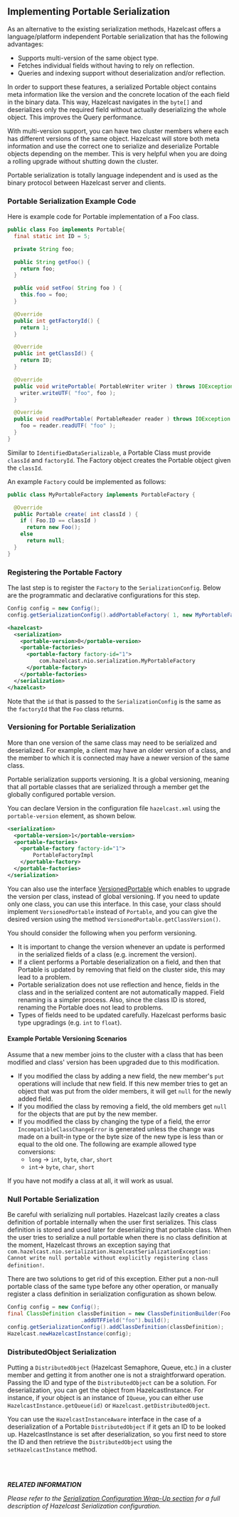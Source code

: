 


## Implementing Portable Serialization

As an alternative to the existing serialization methods, Hazelcast offers a language/platform independent Portable serialization that has the following advantages:

-   Supports multi-version of the same object type.
-   Fetches individual fields without having to rely on reflection.
-   Queries and indexing support without deserialization and/or reflection.

In order to support these features, a serialized Portable object contains meta information like the version and the concrete location of the each field in the binary data. This way, Hazelcast navigates in the `byte[]` and deserializes only the required field without actually deserializing the whole object. This improves the Query performance.

With multi-version support, you can have two cluster members where each has different versions of the same object. Hazelcast will store both meta information and use the correct one to serialize and deserialize Portable objects depending on the member. This is very helpful when you are doing a rolling upgrade without shutting down the cluster.

Portable serialization is totally language independent and is used as the binary protocol between Hazelcast server and clients.

### Portable Serialization Example Code

Here is example code for Portable implementation of a Foo class.

```java
public class Foo implements Portable{
  final static int ID = 5;

  private String foo;

  public String getFoo() {
    return foo;
  }

  public void setFoo( String foo ) {
    this.foo = foo;
  }

  @Override
  public int getFactoryId() {
    return 1;
  }

  @Override
  public int getClassId() {
    return ID;
  }

  @Override
  public void writePortable( PortableWriter writer ) throws IOException {
    writer.writeUTF( "foo", foo );
  }

  @Override
  public void readPortable( PortableReader reader ) throws IOException {
    foo = reader.readUTF( "foo" );
  }
}        
```

Similar to `IdentifiedDataSerializable`, a Portable Class must provide `classId` and `factoryId`. The Factory object creates the Portable object given the `classId`.

An example `Factory` could be implemented as follows:

```java
public class MyPortableFactory implements PortableFactory {

  @Override
  public Portable create( int classId ) {
    if ( Foo.ID == classId )
      return new Foo();
    else
      return null;
  }
}            
```

### Registering the Portable Factory

The last step is to register the `Factory` to the `SerializationConfig`. Below are the programmatic and declarative configurations for this step.


```java
Config config = new Config();
config.getSerializationConfig().addPortableFactory( 1, new MyPortableFactory() );
```


```xml
<hazelcast>
  <serialization>
    <portable-version>0</portable-version>
    <portable-factories>
      <portable-factory factory-id="1">
          com.hazelcast.nio.serialization.MyPortableFactory
      </portable-factory>
    </portable-factories>
  </serialization>
</hazelcast>
```


Note that the `id` that is passed to the `SerializationConfig` is the same as the `factoryId` that the `Foo` class returns.


### Versioning for Portable Serialization

More than one version of the same class may need to be serialized and deserialized. For example, a client may have an older version of a class, and the member to which it is connected may have a newer version of the same class. 

Portable serialization supports versioning. It is a global versioning, meaning that all portable classes that are serialized through a member get the globally configured portable version.

You can declare Version in the configuration file `hazelcast.xml` using the `portable-version` element, as shown below.

```xml
<serialization>
  <portable-version>1</portable-version>
  <portable-factories>
    <portable-factory factory-id="1">
        PortableFactoryImpl
    </portable-factory>
  </portable-factories>
</serialization>
```

You can also use the interface <a href="https://github.com/hazelcast/hazelcast/blob/master/hazelcast/src/main/java/com/hazelcast/nio/serialization/VersionedPortable.java" target="_blank">VersionedPortable</a> which enables to upgrade the version per class, instead of global versioning. If you need to update only one class, you can use this interface. In this case, your class should implement `VersionedPortable` instead of `Portable`, and you can give the desired version using the method `VersionedPortable.getClassVersion()`.

You should consider the following when you perform versioning.

- It is important to change the version whenever an update is performed in the serialized fields of a class (e.g. increment the version).
- If a client performs a Portable deserialization on a field, and then that Portable is updated by removing that field on the cluster side, this may lead to a problem.
- Portable serialization does not use reflection and hence, fields in the class and in the serialized content are not automatically mapped. Field renaming is a simpler process. Also, since the class ID is stored, renaming the Portable does not lead to problems.
- Types of fields need to be updated carefully. Hazelcast performs basic type upgradings (e.g. `int` to `float`).


#### Example Portable Versioning Scenarios

Assume that a new member joins to the cluster with a class that has been modified and class' version has been upgraded due to this modification.

- If you modified the class by adding a new field, the new member's `put` operations will include that new field. If this new member tries to get an object that was put from the older members, it will get `null` for the newly added field.
- If you modified the class by removing a field, the old members get `null` for the objects that are put by the new member.
- If you modified the class by changing the type of a field, the error `IncompatibleClassChangeError` is generated unless the change was made on a built-in type or the byte size of the new type is less than or equal to the old one. The following are example allowed type conversions:
	- `long` -> `int`, `byte`, `char`, `short`
	- `int`-> `byte`, `char`, `short` 

If you have not modify a class at all, it will work as usual.


### Null Portable Serialization

Be careful with serializing null portables. Hazelcast lazily creates a class definition of portable internally
when the user first serializes. This class definition is stored and used later for deserializing that portable class. When
the user tries to serialize a null portable when there is no class definition at the moment, Hazelcast throws an
exception saying that `com.hazelcast.nio.serialization.HazelcastSerializationException: Cannot write null portable
without explicitly registering class definition!`. 

There are two solutions to get rid of this exception. Either put
a non-null portable class of the same type before any other operation, or manually register a class definition in serialization configuration as shown below.

```java
Config config = new Config();
final ClassDefinition classDefinition = new ClassDefinitionBuilder(Foo.factoryId, Foo.getClassId)
                       .addUTFField("foo").build();
config.getSerializationConfig().addClassDefinition(classDefinition);
Hazelcast.newHazelcastInstance(config);
```


### DistributedObject Serialization

Putting a `DistributedObject` (Hazelcast Semaphore, Queue, etc.) in a cluster member and getting it from another one is not a straightforward operation. Passing the ID and type of the `DistributedObject` can be a solution. For deserialization, you can get the object from HazelcastInstance. For instance, if your object is an instance of `IQueue`, you can either use `HazelcastInstance.getQueue(id)` or `Hazelcast.getDistributedObject`.

You can use the `HazelcastInstanceAware` interface in the case of a deserialization of a Portable `DistributedObject` if it gets an ID to be looked up. HazelcastInstance is set after deserialization, so you first need to store the ID and then retrieve the `DistributedObject` using the `setHazelcastInstance` method. 


<br></br>

***RELATED INFORMATION***


*Please refer to the [Serialization Configuration Wrap-Up section](#serialization-configuration-wrap-up) for a full description of Hazelcast Serialization configuration.*

 


